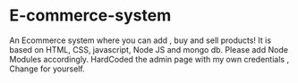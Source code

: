 # E-commerce-system
An Ecommerce system where you can add , buy and sell products!
It is based on HTML, CSS, javascript, Node JS and mongo db. Please add Node Modules accordingly.
HardCoded the admin page with my own credentials , Change for yourself.
